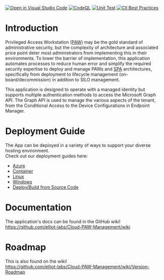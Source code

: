 [![Open in Visual Studio Code](https://open.vscode.dev/badges/open-in-vscode.svg)](https://open.vscode.dev/elliot-labs/Cloud-PAW-Management) [![CodeQL](https://github.com/elliot-labs/Cloud-PAW-Management/actions/workflows/codeql-analysis.yml/badge.svg)](https://github.com/elliot-labs/Cloud-PAW-Management/actions/workflows/codeql-analysis.yml) [![Unit Test](https://github.com/elliot-labs/Cloud-PAW-Management/actions/workflows/unitTest.js.yml/badge.svg)](https://github.com/elliot-labs/Cloud-PAW-Management/actions/workflows/unitTest.js.yml) [![CII Best Practices](https://bestpractices.coreinfrastructure.org/projects/5021/badge)](https://bestpractices.coreinfrastructure.org/projects/5021)

# Introduction
Privileged Access Workstation ([PAW](https://aka.ms/paw)) may be the gold standard of administrative security, but the complexity of architecture and associated price point deter most administrators from implementing this in their environments. To lower the barrier of implementation, this application automates processes to reduce human error and simplify the required security expertise to deploy and manage PAWs and [SPA](https://aka.ms/spa) architectures, specifically from deployment to lifecycle management (on-board/decommission) in addition to SILO management.

This application is designed to operate with a managed identity but supports multiple authentication methods to access the Microsoft Graph API. The Graph API is used to manage the various aspects of the tenant, from the Conditional Access to the Device Configurations in Endpoint Manager.

# Deployment Guide
The App can be deployed in a variety of ways to support your diverse hosting environment.   
Check out our deployment guides here:
- [Azure](https://github.com/elliot-labs/Cloud-PAW-Management/wiki/Deploy-to-Azure)
- [Container](https://github.com/elliot-labs/Cloud-PAW-Management/wiki/Deploy-to-Container)
- [Linux](https://github.com/elliot-labs/Cloud-PAW-Management/wiki/Deploy-to-Linux)
- [Windows](https://github.com/elliot-labs/Cloud-PAW-Management/wiki/Deploy-to-Windows)
- [Deploy/Build from Source Code](https://github.com/elliot-labs/Cloud-PAW-Management/wiki/Deploy-from-Source)

# Documentation
The application's docs can be found in the GitHub wiki!   
https://github.com/elliot-labs/Cloud-PAW-Management/wiki

# Roadmap
This is also found on the wiki!   
https://github.com/elliot-labs/Cloud-PAW-Management/wiki/Version-Roadmap
